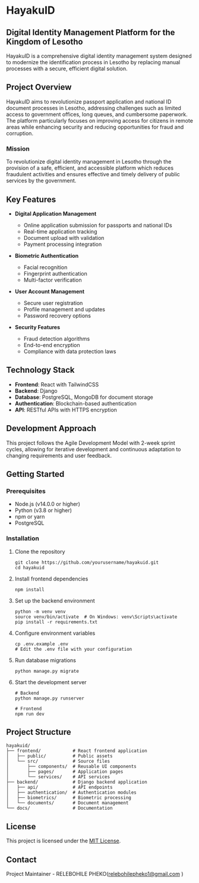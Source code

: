 # HayakuID

## Digital Identity Management Platform for  the Kingdom of Lesotho

HayakuID is a comprehensive digital identity management system designed to modernize the identification process in Lesotho by replacing manual processes with a secure, efficient digital solution.

## Project Overview

HayakuID aims to revolutionize passport application and national ID document processes in Lesotho, addressing challenges such as limited access to government offices, long queues, and cumbersome paperwork. The platform particularly focuses on improving access for citizens in remote areas while enhancing security and reducing opportunities for fraud and corruption.

### Mission

To revolutionize digital identity management in Lesotho through the provision of a safe, efficient, and accessible platform which reduces fraudulent activities and ensures effective and timely delivery of public services by the government.

## Key Features

- **Digital Application Management**
  - Online application submission for passports and national IDs
  - Real-time application tracking
  - Document upload with validation
  - Payment processing integration

- **Biometric Authentication**
  - Facial recognition
  - Fingerprint authentication
  - Multi-factor verification

- **User Account Management**
  - Secure user registration
  - Profile management and updates
  - Password recovery options

- **Security Features**
  - Fraud detection algorithms
  - End-to-end encryption
  - Compliance with data protection laws

## Technology Stack

- **Frontend**: React with TailwindCSS
- **Backend**: Django
- **Database**: PostgreSQL, MongoDB for document storage
- **Authentication**: Blockchain-based authentication
- **API**: RESTful APIs with HTTPS encryption

## Development Approach

This project follows the Agile Development Model with 2-week sprint cycles, allowing for iterative development and continuous adaptation to changing requirements and user feedback.

## Getting Started

### Prerequisites

- Node.js (v14.0.0 or higher)
- Python (v3.8 or higher)
- npm or yarn
- PostgreSQL

### Installation

1. Clone the repository
   ```
   git clone https://github.com/yourusername/hayakuid.git
   cd hayakuid
   ```

2. Install frontend dependencies
   ```
   npm install
   ```

3. Set up the backend environment
   ```
   python -m venv venv
   source venv/bin/activate  # On Windows: venv\Scripts\activate
   pip install -r requirements.txt
   ```

4. Configure environment variables
   ```
   cp .env.example .env
   # Edit the .env file with your configuration
   ```

5. Run database migrations
   ```
   python manage.py migrate
   ```

6. Start the development server
   ```
   # Backend
   python manage.py runserver
   
   # Frontend
   npm run dev
   ```

## Project Structure

```
hayakuid/
├── frontend/            # React frontend application
│   ├── public/          # Public assets
│   └── src/             # Source files
│       ├── components/  # Reusable UI components
│       ├── pages/       # Application pages
│       └── services/    # API services
├── backend/             # Django backend application
│   ├── api/             # API endpoints
│   ├── authentication/  # Authentication modules
│   ├── biometrics/      # Biometric processing
│   └── documents/       # Document management
└── docs/                # Documentation
```



## License

This project is licensed under the [MIT License](LICENSE).

## Contact

Project Maintainer - RELEBOHILE PHEKO(relebohilepheko1@gmail.com
)

